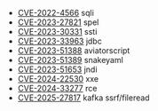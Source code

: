   - [CVE-2022-4566](https://www.cve.org/CVERecord?id=CVE-2022-4566) sqli
  - [CVE-2023-27821](https://cve.report/CVE-2023-27821) spel
  - [CVE-2023-30331](https://nvd.nist.gov/vuln/detail/CVE-2023-30331) ssti
  - [CVE-2023-33963](https://github.com/dataease/dataease/security/advisories/GHSA-m26j-gh4m-xh9f) jdbc
  - [CVE-2023-51388](https://github.com/dromara/hertzbeat/security/advisories/GHSA-mcqg-gqxr-hqgj) aviatorscript
  - [CVE-2023-51389](https://github.com/dromara/hertzbeat/security/advisories/GHSA-rmvr-9p5x-mm96) snakeyaml
  - [CVE-2023-51653](https://github.com/dromara/hertzbeat/security/advisories/GHSA-gcmp-vf6v-59gg) jndi
  - [CVE-2024-22530](https://github.com/LibrePDF/OpenPDF/issues/999) xxe
  - [CVE-2024-33277](https://github.com/luelueking/RuoYi-v4.7.8-RCE-POC) rce
  - [CVE-2025-27817](https://nvd.nist.gov/vuln/detail/CVE-2025-27817) kafka ssrf/fileread
